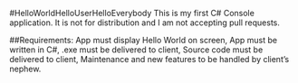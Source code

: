 #HelloWorldHelloUserHelloEverybody
This is my first C# Console application. It is not for distribution and I am not accepting pull requests.

##Requirements:
App must display Hello World on screen, 
App must be written in C#, 
.exe must be delivered to client, 
Source code must be delivered to client, 
Maintenance and new features to be handled by client’s nephew.
